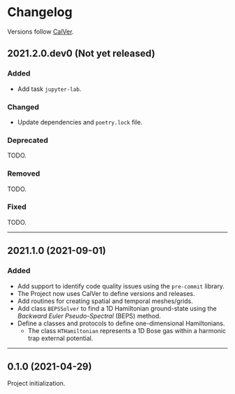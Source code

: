 # Changelog

Versions follow [CalVer](https://calver.org).

## 2021.2.0.dev0 (Not yet released)

### Added

- Add task `jupyter-lab`.

### Changed

- Update dependencies and `poetry.lock` file.

### Deprecated

TODO.

### Removed

TODO.

### Fixed

TODO.

---

## 2021.1.0 (2021-09-01)

### Added

- Add support to identify code quality issues using the `pre-commit` library.
- The Project now uses CalVer to define versions and releases.
- Add routines for creating spatial and temporal meshes/grids.
- Add class `BEPSSolver` to find a 1D Hamiltonian ground-state using the
  _Backward Euler Pseudo-Spectral_ (BEPS) method.
- Define a classes and protocols to define one-dimensional Hamiltonians.
  - The class `HTHamiltonian` represents a 1D Bose gas within a harmonic trap
    external potential.

---

## 0.1.0 (2021-04-29)

Project initialization.
